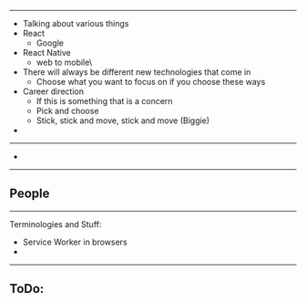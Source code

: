 
---
- Talking about various things
- React
	- Google
- React Native
	- web to mobile\
- There will always be different new technologies that come in
	- Choose what you want to focus on if you choose these ways
- Career direction
	- If this is something that is a concern
	- Pick and choose
	- Stick, stick and move, stick and move (Biggie)
- 
---
- 
---
People
- 
---
Terminologies and Stuff:
- Service Worker in browsers
- 
---
ToDo:
- 